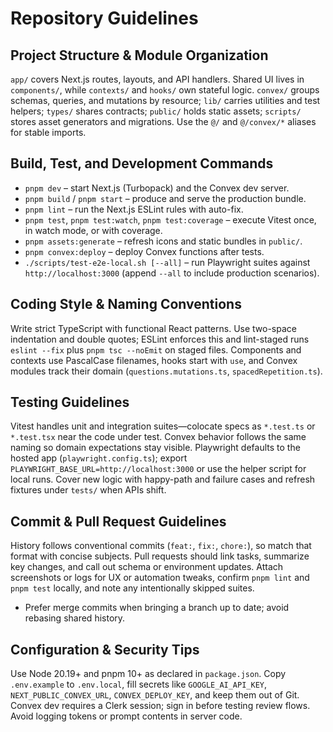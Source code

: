 # Repository Guidelines

## Project Structure & Module Organization
`app/` covers Next.js routes, layouts, and API handlers. Shared UI lives in `components/`, while `contexts/` and `hooks/` own stateful logic. `convex/` groups schemas, queries, and mutations by resource; `lib/` carries utilities and test helpers; `types/` shares contracts; `public/` holds static assets; `scripts/` stores asset generators and migrations. Use the `@/` and `@/convex/*` aliases for stable imports.

## Build, Test, and Development Commands
- `pnpm dev` – start Next.js (Turbopack) and the Convex dev server.
- `pnpm build` / `pnpm start` – produce and serve the production bundle.
- `pnpm lint` – run the Next.js ESLint rules with auto-fix.
- `pnpm test`, `pnpm test:watch`, `pnpm test:coverage` – execute Vitest once, in watch mode, or with coverage.
- `pnpm assets:generate` – refresh icons and static bundles in `public/`.
- `pnpm convex:deploy` – deploy Convex functions after tests.
- `./scripts/test-e2e-local.sh [--all]` – run Playwright suites against `http://localhost:3000` (append `--all` to include production scenarios).

## Coding Style & Naming Conventions
Write strict TypeScript with functional React patterns. Use two-space indentation and double quotes; ESLint enforces this and lint-staged runs `eslint --fix` plus `pnpm tsc --noEmit` on staged files. Components and contexts use PascalCase filenames, hooks start with `use`, and Convex modules track their domain (`questions.mutations.ts`, `spacedRepetition.ts`).

## Testing Guidelines
Vitest handles unit and integration suites—colocate specs as `*.test.ts` or `*.test.tsx` near the code under test. Convex behavior follows the same naming so domain expectations stay visible. Playwright defaults to the hosted app (`playwright.config.ts`); export `PLAYWRIGHT_BASE_URL=http://localhost:3000` or use the helper script for local runs. Cover new logic with happy-path and failure cases and refresh fixtures under `tests/` when APIs shift.

## Commit & Pull Request Guidelines
History follows conventional commits (`feat:`, `fix:`, `chore:`), so match that format with concise subjects. Pull requests should link tasks, summarize key changes, and call out schema or environment updates. Attach screenshots or logs for UX or automation tweaks, confirm `pnpm lint` and `pnpm test` locally, and note any intentionally skipped suites.
- Prefer merge commits when bringing a branch up to date; avoid rebasing shared history.

## Configuration & Security Tips
Use Node 20.19+ and pnpm 10+ as declared in `package.json`. Copy `.env.example` to `.env.local`, fill secrets like `GOOGLE_AI_API_KEY`, `NEXT_PUBLIC_CONVEX_URL`, `CONVEX_DEPLOY_KEY`, and keep them out of Git. Convex dev requires a Clerk session; sign in before testing review flows. Avoid logging tokens or prompt contents in server code.
